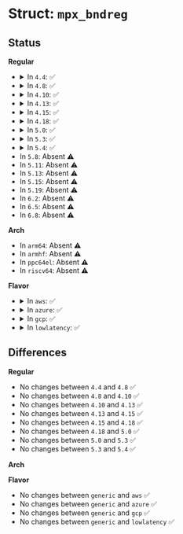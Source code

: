 # Struct: <code>mpx_bndreg</code>

## Status
<b>Regular</b>
<ul>
<li>
<details>
<summary>In <code>4.4</code>: ✅</summary>

```c
struct mpx_bndreg {
    u64 lower_bound;
    u64 upper_bound;
};
```
</details>
</li>
<li>
<details>
<summary>In <code>4.8</code>: ✅</summary>

```c
struct mpx_bndreg {
    u64 lower_bound;
    u64 upper_bound;
};
```
</details>
</li>
<li>
<details>
<summary>In <code>4.10</code>: ✅</summary>

```c
struct mpx_bndreg {
    u64 lower_bound;
    u64 upper_bound;
};
```
</details>
</li>
<li>
<details>
<summary>In <code>4.13</code>: ✅</summary>

```c
struct mpx_bndreg {
    u64 lower_bound;
    u64 upper_bound;
};
```
</details>
</li>
<li>
<details>
<summary>In <code>4.15</code>: ✅</summary>

```c
struct mpx_bndreg {
    u64 lower_bound;
    u64 upper_bound;
};
```
</details>
</li>
<li>
<details>
<summary>In <code>4.18</code>: ✅</summary>

```c
struct mpx_bndreg {
    u64 lower_bound;
    u64 upper_bound;
};
```
</details>
</li>
<li>
<details>
<summary>In <code>5.0</code>: ✅</summary>

```c
struct mpx_bndreg {
    u64 lower_bound;
    u64 upper_bound;
};
```
</details>
</li>
<li>
<details>
<summary>In <code>5.3</code>: ✅</summary>

```c
struct mpx_bndreg {
    u64 lower_bound;
    u64 upper_bound;
};
```
</details>
</li>
<li>
<details>
<summary>In <code>5.4</code>: ✅</summary>

```c
struct mpx_bndreg {
    u64 lower_bound;
    u64 upper_bound;
};
```
</details>
</li>
<li>
In <code>5.8</code>: Absent ⚠️
</li>
<li>
In <code>5.11</code>: Absent ⚠️
</li>
<li>
In <code>5.13</code>: Absent ⚠️
</li>
<li>
In <code>5.15</code>: Absent ⚠️
</li>
<li>
In <code>5.19</code>: Absent ⚠️
</li>
<li>
In <code>6.2</code>: Absent ⚠️
</li>
<li>
In <code>6.5</code>: Absent ⚠️
</li>
<li>
In <code>6.8</code>: Absent ⚠️
</li>
</ul>
<b>Arch</b>
<ul>
<li>
In <code>arm64</code>: Absent ⚠️
</li>
<li>
In <code>armhf</code>: Absent ⚠️
</li>
<li>
In <code>ppc64el</code>: Absent ⚠️
</li>
<li>
In <code>riscv64</code>: Absent ⚠️
</li>
</ul>
<b>Flavor</b>
<ul>
<li>
<details>
<summary>In <code>aws</code>: ✅</summary>

```c
struct mpx_bndreg {
    u64 lower_bound;
    u64 upper_bound;
};
```
</details>
</li>
<li>
<details>
<summary>In <code>azure</code>: ✅</summary>

```c
struct mpx_bndreg {
    u64 lower_bound;
    u64 upper_bound;
};
```
</details>
</li>
<li>
<details>
<summary>In <code>gcp</code>: ✅</summary>

```c
struct mpx_bndreg {
    u64 lower_bound;
    u64 upper_bound;
};
```
</details>
</li>
<li>
<details>
<summary>In <code>lowlatency</code>: ✅</summary>

```c
struct mpx_bndreg {
    u64 lower_bound;
    u64 upper_bound;
};
```
</details>
</li>
</ul>

## Differences
<b>Regular</b>
<ul>
<li>
No changes between <code>4.4</code> and <code>4.8</code> ✅
</li>
<li>
No changes between <code>4.8</code> and <code>4.10</code> ✅
</li>
<li>
No changes between <code>4.10</code> and <code>4.13</code> ✅
</li>
<li>
No changes between <code>4.13</code> and <code>4.15</code> ✅
</li>
<li>
No changes between <code>4.15</code> and <code>4.18</code> ✅
</li>
<li>
No changes between <code>4.18</code> and <code>5.0</code> ✅
</li>
<li>
No changes between <code>5.0</code> and <code>5.3</code> ✅
</li>
<li>
No changes between <code>5.3</code> and <code>5.4</code> ✅
</li>
</ul>
<b>Arch</b>
<ul>
</ul>
<b>Flavor</b>
<ul>
<li>
No changes between <code>generic</code> and <code>aws</code> ✅
</li>
<li>
No changes between <code>generic</code> and <code>azure</code> ✅
</li>
<li>
No changes between <code>generic</code> and <code>gcp</code> ✅
</li>
<li>
No changes between <code>generic</code> and <code>lowlatency</code> ✅
</li>
</ul>

